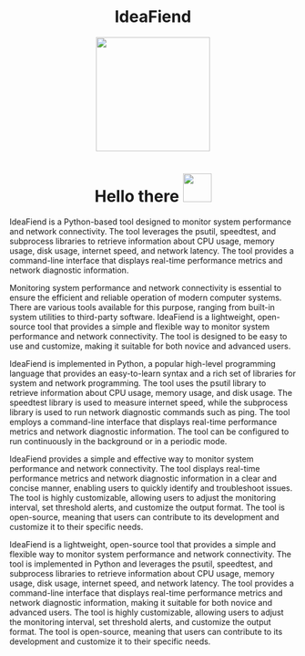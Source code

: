 <div id="header" align="center">
<h1> IdeaFiend</h1>
</div>
<div id="header" align="center">
  <img src="https://media.tenor.com/5ry-200hErMAAAAd/hacker-hacker-man.gif" width="200"/>
</div>
<div id="badges" align="center">
<h1>
 Hello there
  <img src="https://media.tenor.com/znmQl_Of2AAAAAAi/pepe-jedi-pablojedi.gif" width="50px"/>
</h1>
</div>

 IdeaFiend is a Python-based tool designed to monitor system performance and network connectivity. The tool leverages the psutil, speedtest, and subprocess libraries to retrieve information about CPU usage, memory usage, disk usage, internet speed, and network latency. The tool provides a command-line interface that displays real-time performance metrics and network diagnostic information.

Monitoring system performance and network connectivity is essential to ensure the efficient and reliable operation of modern computer systems. There are various tools available for this purpose, ranging from built-in system utilities to third-party software. IdeaFiend is a lightweight, open-source tool that provides a simple and flexible way to monitor system performance and network connectivity. The tool is designed to be easy to use and customize, making it suitable for both novice and advanced users.

IdeaFiend is implemented in Python, a popular high-level programming language that provides an easy-to-learn syntax and a rich set of libraries for system and network programming. The tool uses the psutil library to retrieve information about CPU usage, memory usage, and disk usage. The speedtest library is used to measure internet speed, while the subprocess library is used to run network diagnostic commands such as ping. The tool employs a command-line interface that displays real-time performance metrics and network diagnostic information. The tool can be configured to run continuously in the background or in a periodic mode.

IdeaFiend provides a simple and effective way to monitor system performance and network connectivity. The tool displays real-time performance metrics and network diagnostic information in a clear and concise manner, enabling users to quickly identify and troubleshoot issues. The tool is highly customizable, allowing users to adjust the monitoring interval, set threshold alerts, and customize the output format. The tool is open-source, meaning that users can contribute to its development and customize it to their specific needs.

IdeaFiend is a lightweight, open-source tool that provides a simple and flexible way to monitor system performance and network connectivity. The tool is implemented in Python and leverages the psutil, speedtest, and subprocess libraries to retrieve information about CPU usage, memory usage, disk usage, internet speed, and network latency. The tool provides a command-line interface that displays real-time performance metrics and network diagnostic information, making it suitable for both novice and advanced users. The tool is highly customizable, allowing users to adjust the monitoring interval, set threshold alerts, and customize the output format. The tool is open-source, meaning that users can contribute to its development and customize it to their specific needs.
